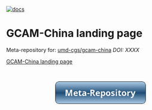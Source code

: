 <!-- badges: start --> 
[![docs](https://github.com/umd-cgs/metarepo_gcam-china/actions/workflows/docs.yaml/badge.svg?branch=main)](https://github.com/umd-cgs/metarepo_gcam-china/actions/workflows/docs.yaml)
<!-- badges: end -->
# GCAM-China landing page

Meta-repository for: [umd-cgs/gcam-china](https://github.com/umd-cgs/gcam-china) 
*DOI: XXXX*

[GCAM-China landing page](https://umd-cgs.github.io/metarepo_gcam-china/index.html)

<br>
<p align="center">
<a href="[https://github.com/umd-cgs/metarepo_gcam-china/](https://umd-cgs.github.io/metarepo_gcam-china/index.html)" target="_blank"><img src="https://github.com/JGCRI/jgcricolors/blob/main/vignettes/button_metarepo.PNG?raw=true" height="60"/></a>
</p>
